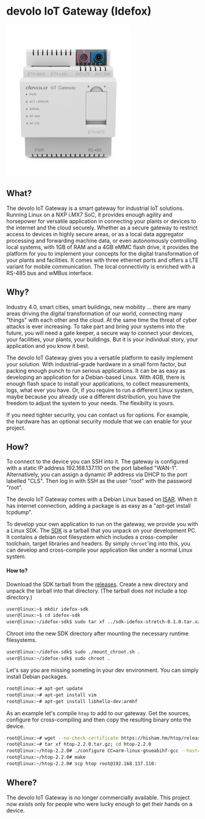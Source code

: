 # devolo IoT Gateway (Idefox)

![devolo IoI Gateway top](/docs/images/idefox_product_image_top.png)


## What?

The devolo IoT Gateway is a smart gateway for industrial IoT solutions. Running Linux on a NXP i.MX7 SoC, it provides enough agility and horsepower for versatile application in connecting your plants or devices to the internet and the cloud securely. Whether as a secure gateway to restrict access to devices in highly secure areas, or as a local data aggregator processing and forwarding machine data, or even autonomously controlling local systems, with 1GB of RAM and a 4GB eMMC flash drive, it provides the platform for you to implement your concepts for the digital transformation of your plants and facilities. It comes with three ethernet ports and offers a LTE variant for mobile communication. The local connectivity is enriched with a RS-485 bus and wMBus interface.


## Why?

Industry 4.0, smart cities, smart buildings, new mobility ... there are many areas driving the digital transformation of our world, connecting many "things" with each other and the cloud. At the same time the threat of cyber attacks is ever increasing. To take part and bring your systems into the future, you will need a gate keeper, a secure way to connect your devices, your facilities, your plants, your buildings. But it is your individual story, your application and you know it best.

The devolo IoT Gateway gives you a versatile platform to easily implement your solution. With industrial-grade hardware in a small form factor, but packing enough punch to run serious applications. It can be as easy as developing an application for a Debian-based Linux. With 4GB, there is enough flash space to install your applications, to collect measurements, logs, what ever you have. Or, if you require to run a different Linux system, maybe because you already use a different distribution, you have the freedom to adjust the system to your needs. The flexibilty is yours.

If you need tighter security, you can contact us for options. For example, the hardware has an optional security module that we can enable for your project.


## How?

To connect to the device you can SSH into it. The gateway is configured with a static IP address 192.168.137.110 on the port labelled "WAN-1". Alternatively, you can assign a dynamic IP address via DHCP to the port labelled "CLS". Then log in with SSH as the user "root" with the password "root".


The devolo IoT Gateway comes with a Debian Linux based on [ISAR](https://github.com/ilbers/isar/blob/master/doc/user_manual.md). When it has internet connection, adding a package is as easy as a "apt-get install tcpdump".


To develop your own application to run on the gateway, we provide you with a Linux SDK. The [SDK](https://github.com/ilbers/isar/blob/master/doc/user_manual.md#create-an-isar-sdk-root-filesystem) is a tarball that you unpack on your development PC. It contains a debian root filesystem which includes a cross-compiler toolchain, target libraries and headers. By simply `chroot`'ing into this, you can develop and cross-compile your application like under a normal Linux system.

#### How to?
Download the SDK tarball from the [releases](https://github.com/devolo/meta-iot-idefox/releases/latest). Create a new directory and unpack the tarball into that directory. (The tarball does *not* include a top directory.)

```bash
user@linux:~$ mkdir idefox-sdk
user@linux:~$ cd idefox-sdk
user@linux:~/idefox-sdk$ sudo tar xf ../sdk-idefox-stretch-0.1.0.tar.xz
```

Chroot into the new SDK directory after mounting the necessary runtime filesystems.
```bash
user@linux:~/idefox-sdk$ sudo ./mount_chroot.sh .
user@linux:~/idefox-sdk$ sudo chroot .
```

Let's say you are missing someting in your dev environment. You can simply install Debian packages.
```bash
root@linux:~# apt-get update
root@linux:~# apt-get install vim
root@linux:~# apt-get install libhello-dev:armhf
```

As an example let's compile `htop` to add to our gateway. Get the sources, configure for cross-compiling and then copy the resulting binary onto the device.
```bash
root@linux:~# wget --no-check-certificate https://hisham.hm/htop/releases/2.2.0/htop-2.2.0.tar.gz
root@linux:~# tar xf htop-2.2.0.tar.gz; cd htop-2.2.0
root@linux:~/htop-2.2.0# ./configure CC=arm-linux-gnueabihf-gcc --host=arm-linux-gnueabihf
root@linux:~/htop-2.2.0# make
root@linux:~/htop-2.2.0# scp htop root@192.168.137.110:
```

## Where?
The devolo IoT Gateway is no longer commercially available. This project now exists only for people who were lucky enough to get their hands on a device.
